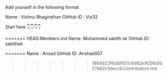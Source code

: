 Add yourself in the following format

Name      : Vishnu Bhagirathan
GitHub ID : Viz32

Start here 👇👇👇👇

<<<<<<< HEAD:Members.md
Name: Muhammed sabith ok
GitHub ID: sabithok


=======
Name : Ansad
GitHub ID: Anshad007
>>>>>>> 1864623f6dd1651c6d82e9056d1d27d62c1decc9:Contributors.md
